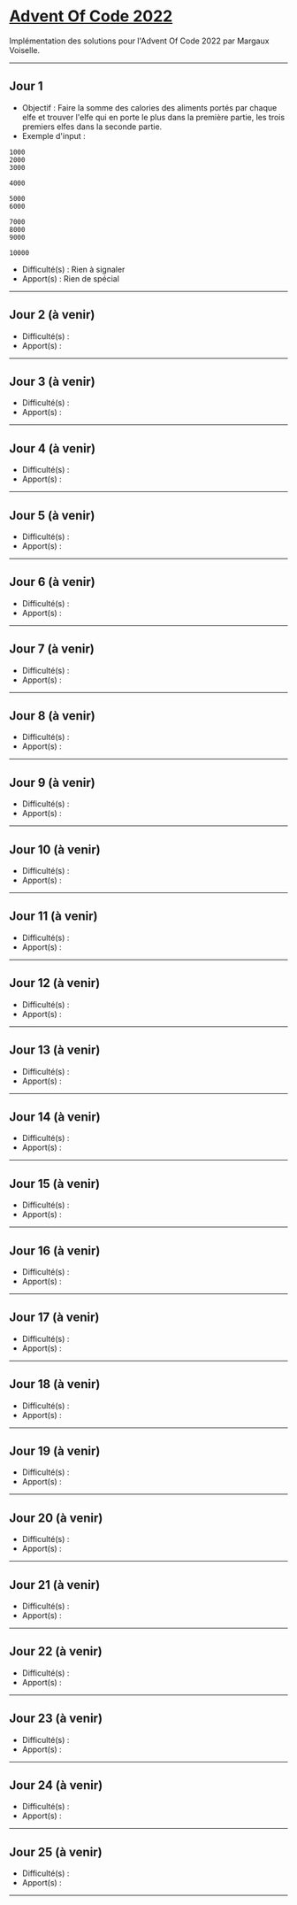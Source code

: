 # [Advent Of Code 2022](https://adventofcode.com/2022/)

Implémentation des solutions pour l'Advent Of Code 2022 par Margaux Voiselle.

---

## Jour 1

- Objectif : Faire la somme des calories des aliments portés par chaque elfe et trouver l'elfe qui en porte le plus dans la première partie, les trois premiers elfes dans la seconde partie.
- Exemple d'input :

```text
1000
2000
3000

4000

5000
6000

7000
8000
9000

10000
```

- Difficulté(s) : Rien à signaler
- Apport(s) : Rien de spécial

---

## Jour 2 (à venir)

- Difficulté(s) :
- Apport(s) :

---

## Jour 3 (à venir)

- Difficulté(s) :
- Apport(s) :

---

## Jour 4 (à venir)

- Difficulté(s) :
- Apport(s) :

---

## Jour 5 (à venir)

- Difficulté(s) :
- Apport(s) :

---

## Jour 6 (à venir)

- Difficulté(s) :
- Apport(s) :

---

## Jour 7 (à venir)

- Difficulté(s) :
- Apport(s) :

---

## Jour 8 (à venir)

- Difficulté(s) :
- Apport(s) :

---

## Jour 9 (à venir)

- Difficulté(s) :
- Apport(s) :

---

## Jour 10 (à venir)

- Difficulté(s) :
- Apport(s) :

---

## Jour 11 (à venir)

- Difficulté(s) :
- Apport(s) :

---

## Jour 12 (à venir)

- Difficulté(s) :
- Apport(s) :

---

## Jour 13 (à venir)

- Difficulté(s) :
- Apport(s) :

---

## Jour 14 (à venir)

- Difficulté(s) :
- Apport(s) :

---

## Jour 15 (à venir)

- Difficulté(s) :
- Apport(s) :

---

## Jour 16 (à venir)

- Difficulté(s) :
- Apport(s) :

---

## Jour 17 (à venir)

- Difficulté(s) :
- Apport(s) :

---

## Jour 18 (à venir)

- Difficulté(s) :
- Apport(s) :

---

## Jour 19 (à venir)

- Difficulté(s) :
- Apport(s) :

---

## Jour 20 (à venir)

- Difficulté(s) :
- Apport(s) :

---

## Jour 21 (à venir)

- Difficulté(s) :
- Apport(s) :

---

## Jour 22 (à venir)

- Difficulté(s) :
- Apport(s) :

---

## Jour 23 (à venir)

- Difficulté(s) :
- Apport(s) :

---

## Jour 24 (à venir)

- Difficulté(s) :
- Apport(s) :

---

## Jour 25 (à venir)

- Difficulté(s) :
- Apport(s) :

---

